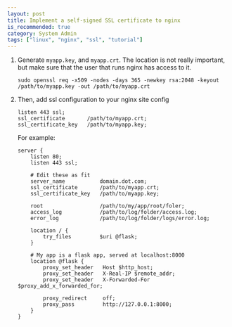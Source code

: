```yaml
---
layout: post
title: Implement a self-signed SSL certificate to nginx
is_recommended: true
category: System Admin
tags: ["linux", "nginx", "ssl", "tutorial"]
---
```


1. Generate `myapp.key`, and `myapp.crt`. The location is not really important, but make sure that the user that runs nginx has access to it.
    ```
    sudo openssl req -x509 -nodes -days 365 -newkey rsa:2048 -keyout /path/to/myapp.key -out /path/to/myapp.crt
    ```
2. Then, add ssl configuration to your nginx site config
    ```nginx
    listen 443 ssl;
    ssl_certificate       /path/to/myapp.crt;
    ssl_certificate_key   /path/to/myapp.key;
    ```
    For example:
    ```nginx
    server {
        listen 80;
        listen 443 ssl;

        # Edit these as fit
        server_name           domain.dot.com;
        ssl_certificate       /path/to/myapp.crt;
        ssl_certificate_key   /path/to/myapp.key;

        root                  /path/to/my/app/root/foler;
        access_log            /path/to/log/folder/access.log;
        error_log             /path/to/log/folder/logs/error.log;

        location / {
            try_files         $uri @flask;
        }

        # My app is a flask app, served at localhost:8000
        location @flask {
            proxy_set_header   Host $http_host;
            proxy_set_header   X-Real-IP $remote_addr;
            proxy_set_header   X-Forwarded-For $proxy_add_x_forwarded_for;

            proxy_redirect     off;
            proxy_pass         http://127.0.0.1:8000;
        }
    }
    ```
